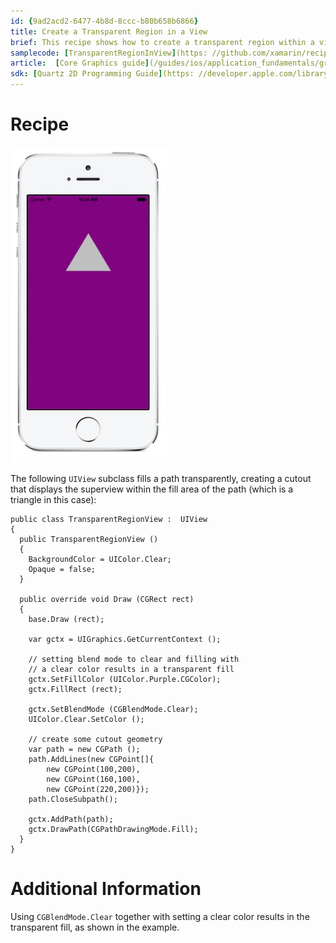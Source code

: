 ```yaml
---
id: {9ad2acd2-6477-4b8d-8ccc-b80b658b6866}  
title: Create a Transparent Region in a View  
brief: This recipe shows how to create a transparent region within a view.  
samplecode: [TransparentRegionInView](https: //github.com/xamarin/recipes/tree/master/ios/graphics_and_drawing/core_graphics/transparent_region_view/  
article:  [Core Graphics guide](/guides/ios/application_fundamentals/graphics_animation_ios/core_graphics/)
sdk: [Quartz 2D Programming Guide](https: //developer.apple.com/library/ios/#documentation/GraphicsImaging/Conceptual/drawingwithquartz2d/Introduction/Introduction.html)  
---
```



# Recipe

[ ![](Images/Core_Graphics.png)](Images/Core_Graphics.png)

The following `UIView` subclass fills a path transparently, creating
  a cutout that displays the superview within the fill area of the
  path (which is a triangle in this case): 

```
public class TransparentRegionView :  UIView
{
  public TransparentRegionView ()
  {
    BackgroundColor = UIColor.Clear;
    Opaque = false;
  }

  public override void Draw (CGRect rect)
  {
    base.Draw (rect);

    var gctx = UIGraphics.GetCurrentContext ();

    // setting blend mode to clear and filling with
    // a clear color results in a transparent fill
    gctx.SetFillColor (UIColor.Purple.CGColor);
    gctx.FillRect (rect);

    gctx.SetBlendMode (CGBlendMode.Clear);
    UIColor.Clear.SetColor ();

    // create some cutout geometry
	var path = new CGPath ();	
	path.AddLines(new CGPoint[]{
		new CGPoint(100,200),
		new CGPoint(160,100), 
		new CGPoint(220,200)});	
	path.CloseSubpath();

    gctx.AddPath(path);
    gctx.DrawPath(CGPathDrawingMode.Fill);  
  }
}
```


# Additional Information

Using `CGBlendMode.Clear` together with setting a clear
  color results in the transparent fill, as shown in the example.